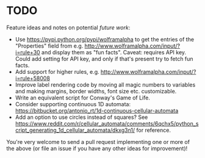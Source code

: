 # TODO

Feature ideas and notes on potential *future work*:

* Use https://pypi.python.org/pypi/wolframalpha to get the entries of the "Properties" field from e.g. http://www.wolframalpha.com/input/?i=rule+30 and display them as "fun facts". Caveat: requires API key. Could add setting for API key, and only if that's present try to fetch fun facts.
* Add support for higher rules, e.g. http://www.wolframalpha.com/input/?i=rule+58008
* Improve label rendering code by moving all magic numbers to variables and making margins, border widths, font size etc. customizable.
* Write an equivalent script for Conway's Game of Life.
* Consider supporting continuous 1D automata: https://bitbucket.org/antonio_rt/1d-continuous-cellular-automata
* Add an option to use circles instead of squares? See https://www.reddit.com/r/cellular_automata/comments/6qchx5/python_script_generating_1d_cellular_automata/dkxg3n1/ for reference.

You're very welcome to send a pull request implementing one or more of the above (or file an issue if you have any other ideas for improvement)!
